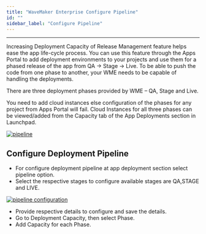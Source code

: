 ```yaml
---
title: "WaveMaker Enterprise Configure Pipeline"
id: ""
sidebar_label: "Configure Pipeline"
---
```

---

Increasing Deployment Capacity of Release Management feature helps ease the app life-cycle process. You can use this feature through the Apps Portal to add deployment environments to your projects and use them for a phased release of the app from QA -> Stage -> Live. To be able to push the code from one phase to another, your WME needs to be capable of handling the deployments.

There are three deployment phases provided by WME – QA, Stage and Live.

You need to add cloud instances else configuration of the phases for any project from Apps Portal will fail. Cloud Instances for all three phases can be viewed/added from the Capacity tab of the App Deployments section in Launchpad.

[![pipeline](/learn/assets/wme-setup/configuring-wme/release_pipeline.png)](/learn/assets/wme-setup/configuring-wme/release_pipeline.png)

## Configure Deployment Pipeline

- For configure deployment pipeline at app deployment section select pipeline option.
- Select the respective stages to configure available stages are QA,STAGE and  LIVE.

[![pipeline configuration](/learn/assets/wme-setup/configuring-wme/pipeline-configuration.png)](/learn/assets/wme-setup/configuring-wme/pipeline-configuration.png)

- Provide respective details to configure and save the details.
- Go to Deployment Capacity, then select Phase.
- Add Capacity for each Phase.
